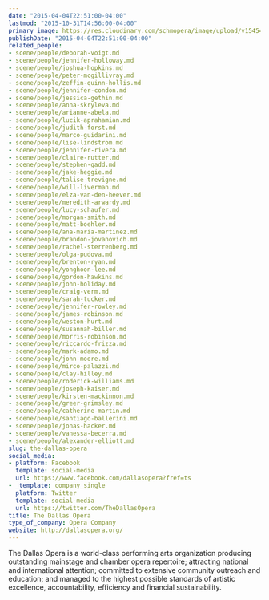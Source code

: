 ```yaml
---
date: "2015-04-04T22:51:00-04:00"
lastmod: "2015-10-31T14:56:00-04:00"
primary_image: https://res.cloudinary.com/schmopera/image/upload/v1545409169/media/webhook-uploads/1446317785910/Logo---DO.jpg.jpg
publishDate: "2015-04-04T22:51:00-04:00"
related_people:
- scene/people/deborah-voigt.md
- scene/people/jennifer-holloway.md
- scene/people/joshua-hopkins.md
- scene/people/peter-mcgillivray.md
- scene/people/zeffin-quinn-hollis.md
- scene/people/jennifer-condon.md
- scene/people/jessica-gethin.md
- scene/people/anna-skryleva.md
- scene/people/arianne-abela.md
- scene/people/lucik-aprahamian.md
- scene/people/judith-forst.md
- scene/people/marco-guidarini.md
- scene/people/lise-lindstrom.md
- scene/people/jennifer-rivera.md
- scene/people/claire-rutter.md
- scene/people/stephen-gadd.md
- scene/people/jake-heggie.md
- scene/people/talise-trevigne.md
- scene/people/will-liverman.md
- scene/people/elza-van-den-heever.md
- scene/people/meredith-arwardy.md
- scene/people/lucy-schaufer.md
- scene/people/morgan-smith.md
- scene/people/matt-boehler.md
- scene/people/ana-maria-martinez.md
- scene/people/brandon-jovanovich.md
- scene/people/rachel-sterrenberg.md
- scene/people/olga-pudova.md
- scene/people/brenton-ryan.md
- scene/people/yonghoon-lee.md
- scene/people/gordon-hawkins.md
- scene/people/john-holiday.md
- scene/people/craig-verm.md
- scene/people/sarah-tucker.md
- scene/people/jennifer-rowley.md
- scene/people/james-robinson.md
- scene/people/weston-hurt.md
- scene/people/susannah-biller.md
- scene/people/morris-robinson.md
- scene/people/riccardo-frizza.md
- scene/people/mark-adamo.md
- scene/people/john-moore.md
- scene/people/mirco-palazzi.md
- scene/people/clay-hilley.md
- scene/people/roderick-williams.md
- scene/people/joseph-kaiser.md
- scene/people/kirsten-mackinnon.md
- scene/people/greer-grimsley.md
- scene/people/catherine-martin.md
- scene/people/santiago-ballerini.md
- scene/people/jonas-hacker.md
- scene/people/vanessa-becerra.md
- scene/people/alexander-elliott.md
slug: the-dallas-opera
social_media:
- platform: Facebook
  template: social-media
  url: https://www.facebook.com/dallasopera?fref=ts
- _template: company_single
  platform: Twitter
  template: social-media
  url: https://twitter.com/TheDallasOpera
title: The Dallas Opera
type_of_company: Opera Company
website: http://dallasopera.org/
---
```


<p>
	The Dallas Opera is a world-class performing arts organization producing outstanding mainstage and chamber opera repertoire; attracting national and international attention; committed to extensive community outreach and education; and managed to the highest possible standards of artistic excellence, accountability, efficiency and financial sustainability.
</p>
